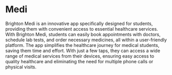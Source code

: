 # Medi

Brighton Medi is an innovative app specifically designed for students, providing them with convenient access to essential healthcare services. With Brighton Medi, students can easily book appointments with doctors, schedule lab tests, and order necessary medicines, all within a user-friendly platform. The app simplifies the healthcare journey for medical students, saving them time and effort. With just a few taps, they can access a wide range of medical services from their devices, ensuring easy access to quality healthcare and eliminating the need for multiple phone calls or physical visits.
